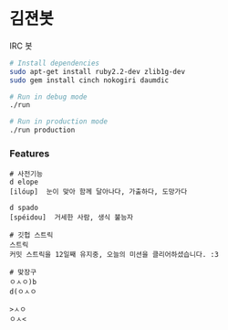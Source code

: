 김젼봇
========

IRC 봇

```sh
# Install dependencies
sudo apt-get install ruby2.2-dev zlib1g-dev
sudo gem install cinch nokogiri daumdic

# Run in debug mode
./run

# Run in production mode
./run production
```

### Features

```console
# 사전기능
d elope
[ilóup]  눈이 맞아 함께 달아나다, 가출하다, 도망가다

d spado
[spéidou]  거세한 사람, 생식 불능자

# 깃헙 스트릭
스트릭
커밋 스트릭을 12일째 유지중, 오늘의 미션을 클리어하셨습니다. :3

# 맞장구
ㅇㅅㅇ)b
d(ㅇㅅㅇ

>ㅅㅇ
ㅇㅅ<
```
